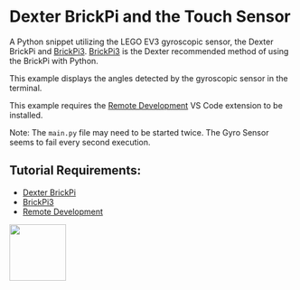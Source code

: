 # Dexter BrickPi and the Touch Sensor

A Python snippet utilizing the LEGO EV3 gyroscopic sensor, the Dexter BrickPi and [BrickPi3](https://github.com/DexterInd/BrickPi3). [BrickPi3](https://github.com/DexterInd/BrickPi3) is the Dexter recommended method of using the BrickPi with Python. 

This example displays the angles detected by the gyroscopic sensor in the terminal. 

This example requires the [Remote Development](https://marketplace.visualstudio.com/items?itemName=ms-vscode-remote.vscode-remote-extensionpack) VS Code extension to be installed.

Note: The ```main.py``` file may need to be started twice. The Gyro Sensor seems to fail every second execution.

## Tutorial Requirements:

* [Dexter BrickPi](https://www.dexterindustries.com/BrickPi/)
* [BrickPi3](https://github.com/DexterInd/BrickPi3)
* [Remote Development](https://marketplace.visualstudio.com/items?itemName=ms-vscode-remote.vscode-remote-extensionpack)

<a href="https://codeadam.ca">
<img src="https://codeadam.ca/images/code-block.png" width="100">
</a>
